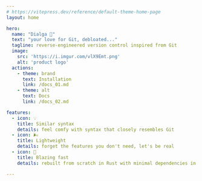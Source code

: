 ```yaml
---
# https://vitepress.dev/reference/default-theme-home-page
layout: home

hero:
  name: "Dialga 💠"
  text: "your love for Git, debloated..."
  tagline: reverse-engineered version control inspired from Git
  image: 
    src: 'https://i.imgur.com/vlX9Emt.png'
    alt: 'product logo'
  actions:
    - theme: brand
      text: Installation
      link: /docs_01.md
    - theme: alt
      text: Docs
      link: /docs_02.md

features:
  - icon: 💡
    title: Similar syntax
    details: feel comfy with syntax that closely resembles Git 
  - icon: 🌬
    title: Lightweight
    details: forget the features you don't need, let's be real
  - icon: 🦀 
    title: Blazing fast
    details: rebuilt from scratch in Rust with minimal dependencies in mind

---
```

